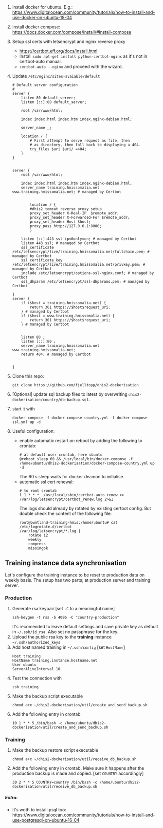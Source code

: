 1. Install docker for ubuntu. E.g.:
https://www.digitalocean.com/community/tutorials/how-to-install-and-use-docker-on-ubuntu-18-04
1. Install docker compose:
https://docs.docker.com/compose/install/#install-compose
1. Setup ssl certs with letsencrypt and nginx reverse proxy
    - https://certbot.eff.org/docs/install.html
    - Install `sudo apt-get install python-certbot-nginx` as it's not in certbot-auto manual.
    - `certbot-auto --nginx` and proceed with the wizard.
1. Update `/etc/nginx/sites-avaiable/default`
    ```
    # Default server configuration
    #
    server {
        listen 80 default_server;
        listen [::]:80 default_server;

        root /var/www/html;

        index index.html index.htm index.nginx-debian.html;

        server_name _;

        location / {
            # First attempt to serve request as file, then
            # as directory, then fall back to displaying a 404.
            try_files $uri $uri/ =404;
        }
    }


    server {
        root /var/www/html;

        index index.html index.htm index.nginx-debian.html;
        server_name training.hmissomalia.net www.training.hmissomalia.net; # managed by Certbot


            location / {
            #dhis2 tomcat reverse proxy setup
            proxy_set_header X-Real-IP  $remote_addr;
            proxy_set_header X-Forwarded-For $remote_addr;
            proxy_set_header Host $host;
            proxy_pass http://127.0.0.1:8080;
            }

        listen [::]:443 ssl ipv6only=on; # managed by Certbot
        listen 443 ssl; # managed by Certbot
        ssl_certificate /etc/letsencrypt/live/training.hmissomalia.net/fullchain.pem; # managed by Certbot
        ssl_certificate_key /etc/letsencrypt/live/training.hmissomalia.net/privkey.pem; # managed by Certbot
        include /etc/letsencrypt/options-ssl-nginx.conf; # managed by Certbot
        ssl_dhparam /etc/letsencrypt/ssl-dhparams.pem; # managed by Certbot

    }
    server {
        if ($host = training.hmissomalia.net) {
            return 301 https://$host$request_uri;
        } # managed by Certbot
        if ($host = www.training.hmissomalia.net) {
            return 301 https://$host$request_uri;
        } # managed by Certbot


        listen 80 ;
        listen [::]:80 ;
        server_name training.hmissomalia.net www.training.hmissomalia.net;
        return 404; # managed by Certbot


    }
    ```
1. Clone this repo:
    ```
    git clone https://github.com/fjelltopp/dhis2-dockerisation
    ```
1. \[Optional\] update sql backup files to latest by overwriting `dhis2-dockerisation/country/db-backup.sql`.
1. start it with
    ```
    docker-compose -f docker-compose-country.yml -f docker-compose-ssl.yml up -d
    ```

1. Useful configuration:
    - enable automatic restart on reboot by adding the following to crontab:
         ```
         # at default user crontab, here ubuntu
        @reboot sleep 60 && /usr/local/bin/docker-compose -f /home/ubuntu/dhis2-dockerisation/docker-compose-country.yml up -d

         ```
         The 60 s sleep waits for docker deamon to initialise.
     - automatic ssl cert renewal:
         ```
         # to root crontab
         1 1 * * *  /usr/local/sbin/certbot-auto renew >> /var/log/letsencrypt/certbot_renew.log 2>&1

         ```
        The logs should already by rotated by existing certbot config. But double check the content of the following file:
        ```
        root@puntland-training-hmis:/home/ubuntu# cat /etc/logrotate.d/certbot
        /var/log/letsencrypt/*.log {
            rotate 12
            weekly
            compress
            missingok
        ```

## Training instance data synchronisation
Let's configure the training instance to be reset to production data on weekly basis. The setup has two parts; at production server and training server.
### Production
1. Generate rsa keypair \[set `-C` to a meaningful name\]
    ```
    ssh-keygen -t rsa -b 4096 -C "country-production"
    ```
    It's recomended to leave default settings and save private key as default in `~/.ssh/id_rsa`. Also set no passphrase for the key.
1. Upload the public rsa key to the **training** instance `~/.ssh/authorized_keys`
1. Add host named training in `~/.ssh/config` \[set `HostName`\]
    ```
    Host training
    HostName training.instance.hostname.net
    User ubuntu
    ServerAliveInterval 10
    ```
1. Test the connection with
    ```
    ssh training
    ```
1. Make the backup script executable
    ```
    chmod a+x ~/dhis2-dockerisation/util/create_and_send_backup.sh
    ```
1. Add the following entry in crontab
    ```
    10 1 * * 5 /bin/bash -c /home/ubuntu/dhis2-dockerisation/util/create_and_send_backup.sh
    ```
### Training
1. Make the backup restore script executable
    ```
    chmod a+x ~/dhis2-dockerisation/util/receive_db_backup.sh
    ```
1. Add the following entry in crontab. Make sure it happens after the production backup is made and copied. \[set `COUNTRY` accordingly\]
    ```
    30 2 * * 5 COUNTRY=country /bin/bash -c /home/ubuntu/dhis2-dockerisation/util/receive_db_backup.sh
    ```
##### Extra:

* It's woth to install psql too:
https://www.digitalocean.com/community/tutorials/how-to-install-and-use-postgresql-on-ubuntu-16-04
